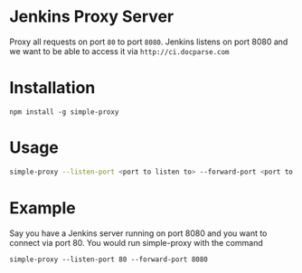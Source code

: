 # Jenkins Proxy Server
Proxy all requests on port `80` to port `8080`. Jenkins listens on port 8080 and we want to be able to access it via `http://ci.docparse.com`

# Installation
`npm install -g simple-proxy`

# Usage

```bash
simple-proxy --listen-port <port to listen to> --forward-port <port to forward to>
```

# Example
Say you have a Jenkins server running on port 8080 and you want to connect via port 80. You would run simple-proxy with the command

```
simple-proxy --listen-port 80 --forward-port 8080
```
